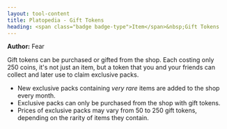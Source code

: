 ```yaml
---
layout: tool-content
title: Platopedia - Gift Tokens
heading: <span class="badge badge-type">Item</span>&nbsp;Gift Tokens
---
```


<div class="linebreak"></div>

**Author:** Fear

Gift tokens can be purchased or gifted from the shop. Each costing only 250 coins, it's not just an item, but a token that you and your friends can collect and later use to claim exclusive packs.

- New exclusive packs containing *very rare* items are added to the shop every month.
- Exclusive packs can only be purchased from the shop with gift tokens.
- Prices of exclusive packs may vary from 50 to 250 gift tokens, depending on the rarity of items they contain.

<div class="linebreak"></div>

<div class="content-image" data-url="/docs/assets/images/concepts/gifttokens.png" data-width="600px" data-label=""></div>

<div class="linebreak"></div>